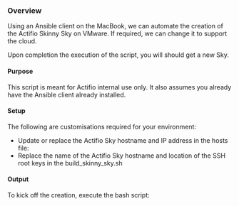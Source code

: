 ### Overview

Using an Ansible client on the MacBook, we can automate the creation of the Actifio Skinny Sky on VMware. If required, we can change it to support the cloud.  

Upon completion the execution of the script, you will should get a new Sky.


#### Purpose

This script is meant for Actifio internal use only. It also assumes you already have the Ansible client already installed.  


#### Setup

The following are customisations required for your environment:  
- Update or replace the Actifio Sky hostname and IP address in the hosts file:
- Replace the name of the Actifio Sky hostname and location of the SSH root keys in the build_skinny_sky.sh


#### Output

To kick off the creation, execute the bash script:
```
```
